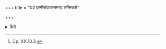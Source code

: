 +++
title = "02 पत्नीसंयाजान्तमहः सन्तिष्ठते"

+++

<details><summary>थिते</summary>

2. The day stands established (concluded )with the Patnīsaṁyājas.[^1]  

[^1]: Cp. XX.10.3. 
</details>
